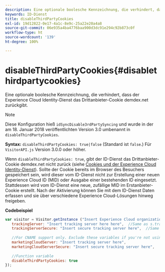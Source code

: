 ```yaml
---
description: Eine optionale boolesche Kennzeichnung, die verhindert, dass der Experience Cloud Identity-Dienst das Drittanbieter-Cookie demdex.net zurückgibt.
keywords: ID-Dienst
title: disableThirdPartyCookies
exl-id: 19d12822-0e17-4a1c-8e9c-25a22e20a4a8
source-git-commit: 06e935a4ba4776baa900d3dc91e294c92b873c0f
workflow-type: ht
source-wordcount: '139'
ht-degree: 100%

---
```


# disableThirdPartyCookies{#disablethirdpartycookies}

Eine optionale boolesche Kennzeichnung, die verhindert, dass der Experience Cloud Identity-Dienst das Drittanbieter-Cookie demdex.net zurückgibt.

>[!NOTE]
>
>Diese Konfiguration hieß `idSyncDisable3rdPartySyncing` und wurde in der am 18. Januar 2018 veröffentlichten Version 3.0 umbenannt in `disableThirdPartyCookies`.

**Syntax:** `disableThirdPartyCookies: true|false` (Standard ist `false`.) Für `VisitorAPI.js` Version 3.0.0 oder höher.

Wenn `disableThirdPartyCookies: true`, gibt der ID-Dienst das Drittanbieter-Cookie demdex.net nicht zurück (siehe [Cookies und der Experience Cloud Identity-Dienst](../../introduction/cookies.md)). Sollte der Cookie bereits im Browser des Besuchers gespeichert sein, wird dieser vom ID-Dienst nicht zur Erstellung einer neuen Experience Cloud ID (MID) oder Ausgabe einer bestehenden ID eingesetzt. Stattdessen wird vom ID-Dienst eine neue, zufällige MID im Erstanbieter-Cookie erstellt. Nach der Aktivierung können Sie mit dem ID-Dienst Daten erfassen und sie über verschiedene Experience Cloud-Lösungen hinweg freigeben.

**Codebeispiel**

```js
var visitor = Visitor.getInstance ("Insert Experience Cloud organization ID here",{ 
   trackingServer: "Insert tracking server here here",  //Same as s.trackingServer 
   trackingServerSecure: "Insert secure tracking server here",  //Same as s.trackingServerSecure 
 
   //For CNAME support only. Exclude these variables if you're not using CNAME 
   marketingCloudServer: "Insert tracking server here", 
   marketingCloudServerSecure: "Insert secure tracking server here", 
 
   //Function variable 
   disableThirdPartyCookies: true 
});
```
